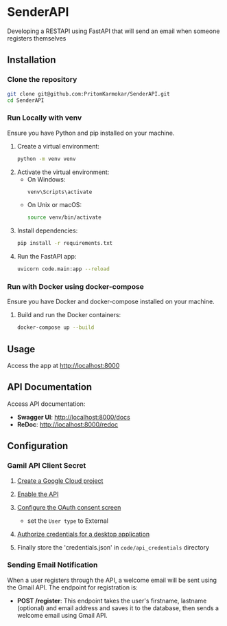 # SenderAPI
Developing a RESTAPI using FastAPI that will send an email when someone registers themselves

## Installation

### Clone the repository

```bash
git clone git@github.com:PritomKarmokar/SenderAPI.git
cd SenderAPI
```

### Run Locally with venv
Ensure you have Python and pip installed on your machine.

1. Create a virtual environment:
    ```bash
    python -m venv venv
    ```
2. Activate the virtual environment:
    - On Windows:
        ```bash
        venv\Scripts\activate
        ```
    - On Unix or macOS:
        ```bash
        source venv/bin/activate
        ```
3. Install dependencies:
    ```bash
    pip install -r requirements.txt
    ```
4. Run the FastAPI app:
    ```bash
    uvicorn code.main:app --reload
    ```

### Run with Docker using docker-compose

Ensure you have Docker and docker-compose installed on your machine.

1. Build and run the Docker containers:
   ```bash
   docker-compose up --build
   ```

## Usage

Access the app at [http://localhost:8000](http://localhost:8000)

## API Documentation

Access API documentation:

- **Swagger UI**: [http://localhost:8000/docs](http://localhost:8000/docs)
- **ReDoc**: [http://localhost:8000/redoc](http://localhost:8000/redoc)



## Configuration

### Gamil API Client Secret 

01. [Create a Google Cloud project](https://developers.google.com/workspace/guides/create-project)

02. [Enable the API](https://developers.google.com/gmail/api/quickstart/python#enable_the_api)

03. [Configure the OAuth consent screen](https://developers.google.com/gmail/api/quickstart/python#configure_the_oauth_consent_screen)
    - set the `User type` to External 
04. [Authorize credentials for a desktop application](https://developers.google.com/gmail/api/quickstart/python#authorize_credentials_for_a_desktop_application)

05. Finally store the 'credentials.json' in `code/api_credentials` directory

### Sending Email Notification

When a user registers through the API, a welcome email will be sent using the Gmail API. The endpoint for registration is:

- **POST /register**: This endpoint takes the user's firstname,
lastname (optional) and email address and saves it to the database, then sends a welcome email using Gmail API.
